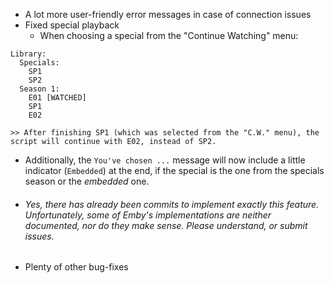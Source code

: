 * A lot more user-friendly error messages in case of connection issues
* Fixed special playback
  * When choosing a special from the "Continue Watching" menu:

```
Library:
  Specials:
    SP1
    SP2
  Season 1:
    E01 [WATCHED]
    SP1
    E02

>> After finishing SP1 (which was selected from the "C.W." menu), the script will continue with E02, instead of SP2.
```

  * Additionally, the `You've chosen ...` message will now include a little indicator (`Embedded`) at the end, if the special is the one from the specials season or the *embedded* one.
  * ###### Yes, there has already been commits to implement exactly this feature. Unfortunately, some of Emby's implementations are neither documented, nor do they make sense. Please understand, or submit issues.
* Plenty of other bug-fixes
